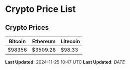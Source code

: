 # Crypto Price List

## Crypto Prices
| Bitcoin | Ethereum | Litecoin |
| ------- | -------- | -------- |
| $98356 | $3509.28 | $98.33 |
**Last Updated:** 2024-11-25 10:47 UTC
**Last Updated:** $DATE$
